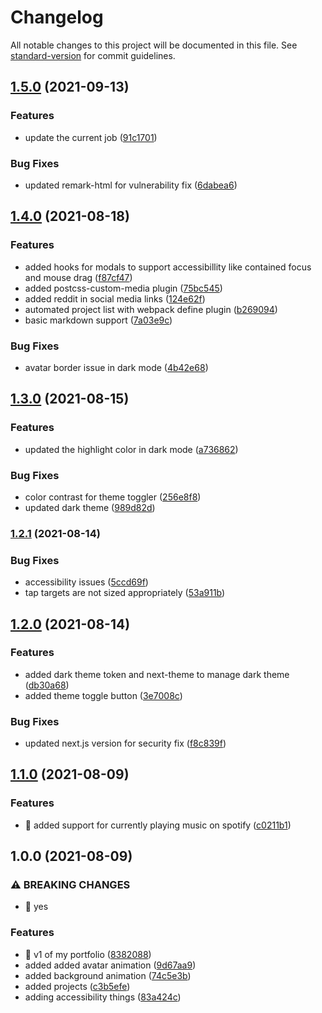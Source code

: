 # Changelog

All notable changes to this project will be documented in this file. See [standard-version](https://github.com/conventional-changelog/standard-version) for commit guidelines.

## [1.5.0](https://github.com/imshubhamsingh/shubham.sh/compare/v1.4.0...v1.5.0) (2021-09-13)


### Features

* update the current job ([91c1701](https://github.com/imshubhamsingh/shubham.sh/commit/91c17011671b041c4d27c8bcb884a825dd6386ce))


### Bug Fixes

* updated remark-html for vulnerability fix ([6dabea6](https://github.com/imshubhamsingh/shubham.sh/commit/6dabea6812a433561865a8e42e2a43622bbd9d2c))

## [1.4.0](https://github.com/imshubhamsingh/shubham.sh/compare/v1.3.0...v1.4.0) (2021-08-18)


### Features

* added hooks for modals to support accessibillity like contained focus and mouse drag ([f87cf47](https://github.com/imshubhamsingh/shubham.sh/commit/f87cf47e5fb0ed468b0da604e65119db3078e26a))
* added postcss-custom-media plugin ([75bc545](https://github.com/imshubhamsingh/shubham.sh/commit/75bc545a4cae0780911ce898674fa95936bfe227))
* added reddit in social media links ([124e62f](https://github.com/imshubhamsingh/shubham.sh/commit/124e62f0f40dfcc1c647aa52054995cb503bd450))
* automated project list with webpack define plugin ([b269094](https://github.com/imshubhamsingh/shubham.sh/commit/b269094a9e787616a752fbda569d03c24a916769))
* basic markdown support ([7a03e9c](https://github.com/imshubhamsingh/shubham.sh/commit/7a03e9cedbdd96867b19734d65201fb40c89063c))


### Bug Fixes

* avatar border issue in dark mode ([4b42e68](https://github.com/imshubhamsingh/shubham.sh/commit/4b42e68304a797c1096069f23773fa5e61ec980d))

## [1.3.0](https://github.com/imshubhamsingh/shubham.sh/compare/v1.2.1...v1.3.0) (2021-08-15)


### Features

* updated the highlight color in dark mode ([a736862](https://github.com/imshubhamsingh/shubham.sh/commit/a73686202ad1545d084f511b03845fbd3881b840))


### Bug Fixes

* color contrast for theme toggler ([256e8f8](https://github.com/imshubhamsingh/shubham.sh/commit/256e8f848ed6ec1efb257738505b0d20257f1e20))
* updated dark theme ([989d82d](https://github.com/imshubhamsingh/shubham.sh/commit/989d82d0289a1688e5b9dfbe43b783f3954a153c))

### [1.2.1](https://github.com/imshubhamsingh/shubham.sh/compare/v1.2.0...v1.2.1) (2021-08-14)


### Bug Fixes

* accessibility issues ([5ccd69f](https://github.com/imshubhamsingh/shubham.sh/commit/5ccd69f9e1cf9eb8fe36a6e46ba2767a99b129b2))
* tap targets are not sized appropriately ([53a911b](https://github.com/imshubhamsingh/shubham.sh/commit/53a911b42f4cdfc3246089f3cd65b94495e69307))

## [1.2.0](https://github.com/imshubhamsingh/shubham.sh/compare/v1.1.0...v1.2.0) (2021-08-14)


### Features

* added dark theme token and next-theme to manage dark theme ([db30a68](https://github.com/imshubhamsingh/shubham.sh/commit/db30a68b257da136630e1aaff3598c55b931dfd6))
* added theme toggle button ([3e7008c](https://github.com/imshubhamsingh/shubham.sh/commit/3e7008c2546102ea942b020d7ab62cd2bd41a6e4))


### Bug Fixes

* updated next.js version for security fix ([f8c839f](https://github.com/imshubhamsingh/shubham.sh/commit/f8c839f448fe8a6646c15facbdc00a08065c0b24))

## [1.1.0](https://github.com/imshubhamsingh/shubham.sh/compare/v1.0.0...v1.1.0) (2021-08-09)


### Features

* 🎸 added support for currently playing music on spotify ([c0211b1](https://github.com/imshubhamsingh/shubham.sh/commit/c0211b1b430b04dcb634c9494bb4f2d11d9fac53))

## 1.0.0 (2021-08-09)


### ⚠ BREAKING CHANGES

* 🧨 yes

### Features

* 🎸 v1 of my portfolio ([8382088](https://github.com/imshubhamsingh/shubham.sh/commit/83820881889fa6b44e9eb9d77ddab656ea8ecf6b))
* added added avatar animation ([9d67aa9](https://github.com/imshubhamsingh/shubham.sh/commit/9d67aa9f406f46673d05a5f236e65df4793aabde))
* added background animation ([74c5e3b](https://github.com/imshubhamsingh/shubham.sh/commit/74c5e3b261431ff3cd50990b8ea74baadaacda21))
* added projects ([c3b5efe](https://github.com/imshubhamsingh/shubham.sh/commit/c3b5efe7c979813805c3abf96bf97086ebc3492b))
* adding accessibility things ([83a424c](https://github.com/imshubhamsingh/shubham.sh/commit/83a424cb7f61cd83376b7fb0cd58e5ecae173ab9))
